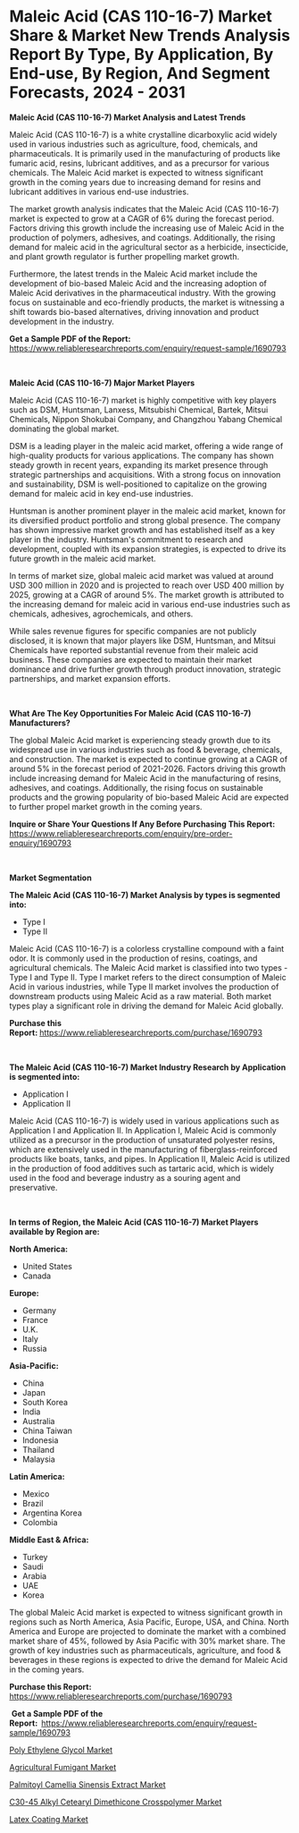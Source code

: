 <p><h1>Maleic Acid (CAS 110-16-7) Market Share & Market New Trends Analysis Report By Type, By Application, By End-use, By Region, And Segment Forecasts, 2024 - 2031</h1></p><p><strong>Maleic Acid (CAS 110-16-7) Market Analysis and Latest Trends</strong></p>
<p><p>Maleic Acid (CAS 110-16-7) is a white crystalline dicarboxylic acid widely used in various industries such as agriculture, food, chemicals, and pharmaceuticals. It is primarily used in the manufacturing of products like fumaric acid, resins, lubricant additives, and as a precursor for various chemicals. The Maleic Acid market is expected to witness significant growth in the coming years due to increasing demand for resins and lubricant additives in various end-use industries.</p><p>The market growth analysis indicates that the Maleic Acid (CAS 110-16-7) market is expected to grow at a CAGR of 6% during the forecast period. Factors driving this growth include the increasing use of Maleic Acid in the production of polymers, adhesives, and coatings. Additionally, the rising demand for maleic acid in the agricultural sector as a herbicide, insecticide, and plant growth regulator is further propelling market growth.</p><p>Furthermore, the latest trends in the Maleic Acid market include the development of bio-based Maleic Acid and the increasing adoption of Maleic Acid derivatives in the pharmaceutical industry. With the growing focus on sustainable and eco-friendly products, the market is witnessing a shift towards bio-based alternatives, driving innovation and product development in the industry.</p></p>
<p><strong>Get a Sample PDF of the Report:&nbsp;</strong> <a href="https://www.reliableresearchreports.com/enquiry/request-sample/1690793">https://www.reliableresearchreports.com/enquiry/request-sample/1690793</a></p>
<p>&nbsp;</p>
<p><strong>Maleic Acid (CAS 110-16-7) Major Market Players</strong></p>
<p><p>Maleic Acid (CAS 110-16-7) market is highly competitive with key players such as DSM, Huntsman, Lanxess, Mitsubishi Chemical, Bartek, Mitsui Chemicals, Nippon Shokubai Company, and Changzhou Yabang Chemical dominating the global market.</p><p>DSM is a leading player in the maleic acid market, offering a wide range of high-quality products for various applications. The company has shown steady growth in recent years, expanding its market presence through strategic partnerships and acquisitions. With a strong focus on innovation and sustainability, DSM is well-positioned to capitalize on the growing demand for maleic acid in key end-use industries.</p><p>Huntsman is another prominent player in the maleic acid market, known for its diversified product portfolio and strong global presence. The company has shown impressive market growth and has established itself as a key player in the industry. Huntsman's commitment to research and development, coupled with its expansion strategies, is expected to drive its future growth in the maleic acid market.</p><p>In terms of market size, global maleic acid market was valued at around USD 300 million in 2020 and is projected to reach over USD 400 million by 2025, growing at a CAGR of around 5%. The market growth is attributed to the increasing demand for maleic acid in various end-use industries such as chemicals, adhesives, agrochemicals, and others.</p><p>While sales revenue figures for specific companies are not publicly disclosed, it is known that major players like DSM, Huntsman, and Mitsui Chemicals have reported substantial revenue from their maleic acid business. These companies are expected to maintain their market dominance and drive further growth through product innovation, strategic partnerships, and market expansion efforts.</p></p>
<p>&nbsp;</p>
<p><strong>What Are The Key Opportunities For Maleic Acid (CAS 110-16-7) Manufacturers?</strong></p>
<p><p>The global Maleic Acid market is experiencing steady growth due to its widespread use in various industries such as food & beverage, chemicals, and construction. The market is expected to continue growing at a CAGR of around 5% in the forecast period of 2021-2026. Factors driving this growth include increasing demand for Maleic Acid in the manufacturing of resins, adhesives, and coatings. Additionally, the rising focus on sustainable products and the growing popularity of bio-based Maleic Acid are expected to further propel market growth in the coming years.</p></p>
<p><strong>Inquire or Share Your Questions If Any Before Purchasing This Report:</strong> <a href="https://www.reliableresearchreports.com/enquiry/pre-order-enquiry/1690793">https://www.reliableresearchreports.com/enquiry/pre-order-enquiry/1690793</a></p>
<p>&nbsp;</p>
<p><strong>Market Segmentation</strong></p>
<p><strong>The Maleic Acid (CAS 110-16-7) Market Analysis by types is segmented into:</strong></p>
<p><ul><li>Type I</li><li>Type II</li></ul></p>
<p><p>Maleic Acid (CAS 110-16-7) is a colorless crystalline compound with a faint odor. It is commonly used in the production of resins, coatings, and agricultural chemicals. The Maleic Acid market is classified into two types - Type I and Type II. Type I market refers to the direct consumption of Maleic Acid in various industries, while Type II market involves the production of downstream products using Maleic Acid as a raw material. Both market types play a significant role in driving the demand for Maleic Acid globally.</p></p>
<p><strong>Purchase this Report:&nbsp;</strong><a href="https://www.reliableresearchreports.com/purchase/1690793">https://www.reliableresearchreports.com/purchase/1690793</a></p>
<p>&nbsp;</p>
<p><strong>The Maleic Acid (CAS 110-16-7) Market Industry Research by Application is segmented into:</strong></p>
<p><ul><li>Application I</li><li>Application II</li></ul></p>
<p><p>Maleic Acid (CAS 110-16-7) is widely used in various applications such as Application I and Application II. In Application I, Maleic Acid is commonly utilized as a precursor in the production of unsaturated polyester resins, which are extensively used in the manufacturing of fiberglass-reinforced products like boats, tanks, and pipes. In Application II, Maleic Acid is utilized in the production of food additives such as tartaric acid, which is widely used in the food and beverage industry as a souring agent and preservative.</p></p>
<p>&nbsp;</p>
<p><strong>In terms of Region, the Maleic Acid (CAS 110-16-7) Market Players available by Region are:</strong></p>
<p>
    <p> <strong> North America: </strong>
        <ul>
            <li>United States</li>
            <li>Canada</li>
        </ul>
        </p> 
    <p> <strong> Europe: </strong>
        <ul>
            <li>Germany</li>
            <li>France</li>
            <li>U.K.</li>
            <li>Italy</li>
            <li>Russia</li>
        </ul>
        </p> 
    <p> <strong> Asia-Pacific: </strong>
        <ul>
            <li>China</li>
            <li>Japan</li>
            <li>South Korea</li>
            <li>India</li>
            <li>Australia</li>
            <li>China Taiwan</li>
            <li>Indonesia</li>
            <li>Thailand</li>
            <li>Malaysia</li>
        </ul>
        </p> 
    <p> <strong> Latin America: </strong>
        <ul>
            <li>Mexico</li>
            <li>Brazil</li>
            <li>Argentina Korea</li>
            <li>Colombia</li>
        </ul>
        </p> 
    <p> <strong> Middle East & Africa: </strong>
        <ul>
            <li>Turkey</li>
            <li>Saudi</li>
            <li>Arabia</li>
            <li>UAE</li>
            <li>Korea</li>
        </ul>
    </p>
    </p>
<p><p>The global Maleic Acid market is expected to witness significant growth in regions such as North America, Asia Pacific, Europe, USA, and China. North America and Europe are projected to dominate the market with a combined market share of 45%, followed by Asia Pacific with 30% market share. The growth of key industries such as pharmaceuticals, agriculture, and food & beverages in these regions is expected to drive the demand for Maleic Acid in the coming years.</p></p>
<p><strong>Purchase this Report: </strong><a href="https://www.reliableresearchreports.com/purchase/1690793">https://www.reliableresearchreports.com/purchase/1690793</a></p>
<p>&nbsp;<strong>Get a Sample PDF of the Report:&nbsp;&nbsp;</strong><a href="https://www.reliableresearchreports.com/enquiry/request-sample/1690793">https://www.reliableresearchreports.com/enquiry/request-sample/1690793</a></p>
<p><strong></strong></p>
<p><p><a href="https://github.com/globismark/Market-Research-Report-List-2/blob/main/poly-ethylene-glycol-market.md">Poly Ethylene Glycol Market</a></p><p><a href="https://github.com/NorbertYates/Market-Research-Report-List-3/blob/main/agricultural-fumigant-market.md">Agricultural Fumigant Market</a></p><p><a href="https://issuu.com/reportprime-2/docs/palmitoyl-camellia-sinensis-extract-market-size-20">Palmitoyl Camellia Sinensis Extract Market</a></p><p><a href="https://issuu.com/reportprime-2/docs/c30-45-alkyl-cetearyl-dimethicone-crosspolymer-mar">C30-45 Alkyl Cetearyl Dimethicone Crosspolymer Market</a></p><p><a href="https://github.com/prosalinda88/Market-Research-Report-List-3/blob/main/latex-coating-market.md">Latex Coating Market</a></p></p>